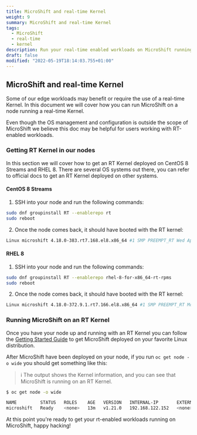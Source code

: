 ```yaml
---
title: MicroShift and real-time Kernel
weight: 9
summary: MicroShift and real-time Kernel
tags:
  - MicroShift
  - real-time
  - kernel
description: Run your real-time enabled workloads on MicroShift running on a real-time Kernel.
draft: false
modified: "2022-05-19T18:14:03.755+01:00"
---
```


## MicroShift and real-time Kernel

Some of our edge workloads may benefit or require the use of a real-time Kernel. In this document we will cover how you can run MicroShift on a node running a real-time Kernel.

Even though the OS management and configuration is outside the scope of MicroShift we believe this doc may be helpful for users working with RT-enabled workloads.

### Getting RT Kernel in our nodes

In this section we will cover how to get an RT Kernel deployed on CentOS 8 Streams and RHEL 8. There are several OS systems out there, you can refer to official docs to get an RT Kernel deployed on other systems.

#### CentOS 8 Streams

1. SSH into your node and run the following commands:

  ~~~sh
  sudo dnf groupinstall RT --enablerepo rt
  sudo reboot
  ~~~

2. Once the node comes back, it should have booted with the RT kernel:

  ~~~sh
  Linux microshift 4.18.0-383.rt7.168.el8.x86_64 #1 SMP PREEMPT_RT Wed Apr 20 20:17:38 UTC 2022 x86_64 x86_64 x86_64 GNU/Linux
  ~~~

#### RHEL 8

1. SSH into your node and run the following commands:

  ~~~sh
  sudo dnf groupinstall RT --enablerepo rhel-8-for-x86_64-rt-rpms
  sudo reboot
  ~~~

2. Once the node comes back, it should have booted with the RT kernel:

  ~~~sh
  Linux microshift 4.18.0-372.9.1.rt7.166.el8.x86_64 #1 SMP PREEMPT_RT Mon Apr 18 10:44:25 EDT 2022 x86_64 x86_64 x86_64 GNU/Linux
  ~~~

### Running MicroShift on an RT Kernel

Once you have your node up and running with an RT Kernel you can follow the [Getting Started Guide](https://microshift.io/docs/getting-started/) to get MicroShift deployed on your favorite Linux distribution.

After MicroShift have been deployed on your node, if you run `oc get node -o wide` you should get something like this:

> :information_source: The output shows the Kernel information, and you can see that MicroShift is running on an RT Kernel.

~~~sh
$ oc get node -o wide

NAME         STATUS   ROLES    AGE   VERSION   INTERNAL-IP       EXTERNAL-IP   OS-IMAGE          KERNEL-VERSION                  CONTAINER-RUNTIME
microshift   Ready    <none>   13m   v1.21.0   192.168.122.152   <none>        CentOS Stream 8   4.18.0-383.rt7.168.el8.x86_64   cri-o://1.23.2
~~~

At this point you're ready to get your rt-enabled workloads running on MicroShift, happy hacking!